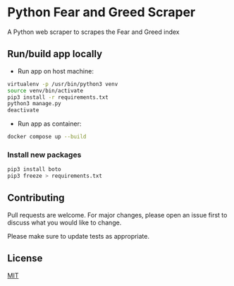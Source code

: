 # Python Fear and Greed Scraper

A Python web scraper to scrapes the Fear and Greed index

## Run/build app locally

- Run app on host machine:

```bash
virtualenv -p /usr/bin/python3 venv
source venv/bin/activate
pip3 install -r requirements.txt 
python3 manage.py 
deactivate 
```

- Run app as container:

```bash
docker compose up --build
```

### Install new packages

```bash
pip3 install boto 
pip3 freeze > requirements.txt
```

## Contributing

Pull requests are welcome. For major changes, please open an issue first
to discuss what you would like to change.

Please make sure to update tests as appropriate.

## License

[MIT](https://choosealicense.com/licenses/mit/)